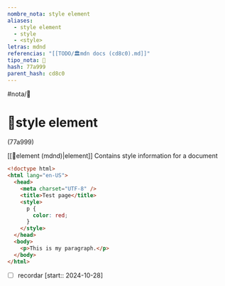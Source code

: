```yaml
---
nombre_nota: style element
aliases:
  - style element
  - style
  - <style>
letras: mdnd
referencias: "[[TODO/🏛️mdn docs (cd8c0).md]]"
tipo_nota: 📑
hash: 77a999
parent_hash: cd8c0
---
```


#nota/📑

# 📑style element
<div class="hash">(77a999)</div>

[[📑element (mdnd)|element]]
Contains style information for a document

```html
<!doctype html>
<html lang="en-US">
  <head>
    <meta charset="UTF-8" />
    <title>Test page</title>
    <style>
      p {
        color: red;
      }
    </style>
  </head>
  <body>
    <p>This is my paragraph.</p>
  </body>
</html>
```


- [ ] recordar  [start:: 2024-10-28]
